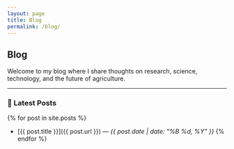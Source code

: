 ```yaml
---
layout: page
title: Blog
permalink: /blog/
---
```


## Blog

Welcome to my blog where I share thoughts on research, science, technology, and the future of agriculture.

---

### 📌 Latest Posts

{% for post in site.posts %}
- [{{ post.title }}]({{ post.url }}) — *{{ post.date | date: "%B %d, %Y" }}*
{% endfor %}
